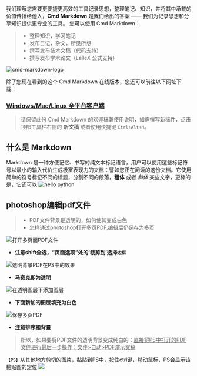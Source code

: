 我们理解您需要更便捷更高效的工具记录思想，整理笔记、知识，并将其中承载的价值传播给他人，**Cmd Markdown** 是我们给出的答案 —— 我们为记录思想和分享知识提供更专业的工具。 您可以使用 Cmd Markdown：

> * 整理知识，学习笔记
> * 发布日记，杂文，所见所想
> * 撰写发布技术文稿（代码支持）
> * 撰写发布学术论文（LaTeX 公式支持）

![cmd-markdown-logo](https://www.zybuluo.com/static/img/logo.png)

除了您现在看到的这个 Cmd Markdown 在线版本，您还可以前往以下网址下载：

### [Windows/Mac/Linux 全平台客户端](https://www.zybuluo.com/cmd/)

> 请保留此份 Cmd Markdown 的欢迎稿兼使用说明，如需撰写新稿件，点击顶部工具栏右侧的 <i class="icon-file"></i> **新文稿** 或者使用快捷键 `Ctrl+Alt+N`。

## 什么是 Markdown

Markdown 是一种方便记忆、书写的纯文本标记语言，用户可以使用这些标记符号以最小的输入代价生成极富表现力的文档：譬如您正在阅读的这份文档。它使用简单的符号标记不同的标题，分割不同的段落，**粗体** 或者 *斜体* 某些文字，更棒的是，它还可以
![hello python](https://img2018.cnblogs.com/blog/1588269/201901/1588269-20190121221609299-919372218.jpg)

## photoshop编辑pdf文件

> * PDF文件背景是透明的，如何使其变成白色
> * 怎样通过photoshop打开多页PDF,编辑后仍保存为多页

![打开多页面PDF文件](https://img2018.cnblogs.com/blog/1588269/201901/1588269-20190129225901251-287966916.jpg)

* **注意shift全选，“页面选项”处的‘裁剪到’选择`边框`**

![透明背景PDF在PS中的效果](https://img2018.cnblogs.com/blog/1588269/201901/1588269-20190129230012363-1993399915.jpg)

* **马赛克即为透明**

![在透明图层下添加图层](https://img2018.cnblogs.com/blog/1588269/201901/1588269-20190129230204542-423297632.jpg)

* **下面新加的图层填充为白色**

![保存多页PDF](https://img2018.cnblogs.com/blog/1588269/201901/1588269-20190129230336647-410456816.jpg)

* **注意排序和背景**

>所以，如果要将PDF文件的透明背景变成纯白的：<u>直接将PS中打开的PDF文件进行最后一步操作：文件>自动>PDF演示文稿</u>

`【PS】`从其他地方剪切的图片，黏贴到PS中，按住ctrl键，移动鼠标，PS会显示该黏贴图的定位
![](https://img2018.cnblogs.com/blog/1588269/201901/1588269-20190130174011931-467196082.jpg)